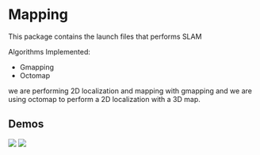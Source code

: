 # Mapping

This package contains the launch files that performs SLAM

Algorithms Implemented:

- Gmapping
- Octomap

we are performing 2D localization and mapping with gmapping and we are using octomap to perform a 2D localization with a 3D map.

## Demos

![](img/gmapping_cave.gif)
![](octomap_cave.gif)
